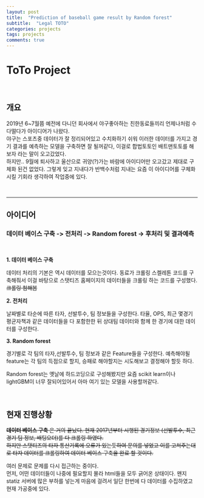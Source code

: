 ```yaml
---
layout: post
title:  "Prediction of baseball game result by Random forest"
subtitle:  "Legal TOTO"
categories: projects
tags: projects
comments: true
---
```



# ToTo Project


<br/>

## 개요
2019년 6~7월쯤 예전에 다니던 회사에서 야구좋아하는 친한동료들끼리 언제나처럼 수다떨다가 아이디어가 나왔다.  
야구는 스포츠중 데이터가 잘 정리되어있고 수치화하기 쉬워 이러한 데이터를 가지고 경기 결과를 예측하는 모델을 구축하면 잘 될꺼같다, 이걸로 합법토토인 배트맨토토를 해보자 라는 말이 오고갔었다.  
하지만.. 9월에 퇴사하고 울산으로 귀양(?)가는 바람에 아이디어만 오고갔고 제대로 구체화 된건 없었다. 그렇게 잊고 지내다가 반백수처럼 지내는 요즘 이 아이디어를 구체화시킬 기회라 생각하여 작업중에 있다.

<br/>


---

## 아이디어

### 데이터 베이스 구축 -> 전처리 -> Random forest -> 후처리 및 결과예측

<br/>

**1. 데이터 베이스 구축**

데이터 처리의 기본은 역시 데이터를 모으는것이다. 동료가 크롤링 스켈레톤 코드를 구축해줘서 이걸 바탕으로 스탯티즈 홈페이지의 데이터들을 크롤링 하는 코드를 구성했다. ~~크롤링 첨해봄~~    


**2. 전처리**

날짜별로 타순에 따른 타자, 선발투수, 팀 정보들을 구성한다. 
타율, OPS, 최근 몇경기 평균자책과 같은 데이터들을 다 포함한한 뒤 상대팀 데이터와 함께 한 경기에 대한 데이터를 구성한다. 

**3. Random forest**

경기별로 각 팀의 타자,선발투수, 팀 정보과 같은 Feature들을 구성한다. 예측해야될 feature는 각 팀의 득점으로 할지, 승패로 해야할지는 시도해보고 결정해야 할듯 하다.

Random forest는 옛날에 하드코딩으로 구성해봤지만 요즘 scikit learn이나 lightGBM이 너무 잘되어있어서 아마 여기 있는 모델을 사용할꺼같다.

<br/>

## 현재 진행상황

~~**데이터 베이스 구축** 은 거의 끝났다. 현재 2017년부터 시행된 경기정보 (선발투수, 최근 경기 팀 정보, 배팅오더)를 다 크롤링 하였다.   
하지만 스탯티즈의 타자 통산기록에 오류가 있는듯하여 문의를 넣었고 이를 고쳐주는대로 타자 데이터를 크롤링하여 데이터 베이스 구축을 완료 할 것이다.~~

여러 문제로 문제를 다시 접근하는 중이다.  
먼저, 어떤 데이터들이 나중에 필요할지 몰라 html들을 모두 긁어온 상태이다. 왠지 statiz 서버에 많은 부하를 넣는게 마음에 걸려서 일단 한번에 다 데이터를 수집하였고 현재 가공중에 있다. 





